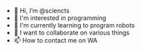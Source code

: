 - 👋 Hi, I’m @sciencts
- 👀 I'm interested in programming
- 🌱 I'm currently learning to program robots
- 💞️ I want to collaborate on various things
- 📫 How to contact me on WA

<!---
sciencts/sciencts is a ✨ special ✨ repository because its `README.md` (this file) appears on your GitHub profile.
You can click the Preview link to take a look at your changes.
--->
